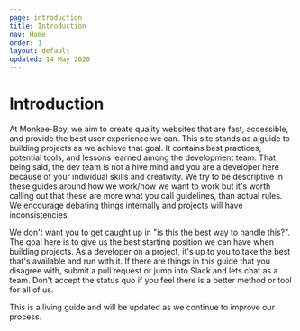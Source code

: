 ```yaml
---
page: introduction
title: Introduction
nav: Home
order: 1
layout: default
updated: 14 May 2020
---
```


# Introduction

At Monkee-Boy, we aim to create quality websites that are fast, accessible, and provide the best user experience we can. This site stands as a guide to building projects as we achieve that goal. It contains best practices, potential tools, and lessons learned among the development team. That being said, the dev team is not a hive mind and you are a developer here because of your individual skills and creativity. We try to be descriptive in these guides around how we work/how we want to work but it's worth calling out that these are more what you call guidelines, than actual rules. We encourage debating things internally and projects will have inconsistencies.

We don't want you to get caught up in "is this the best way to handle this?". The goal here is to give us the best starting position we can have when building projects. As a developer on a project, it's up to you to take the best that's available and run with it. If there are things in this guide that you disagree with, submit a pull request or jump into Slack and lets chat as a team. Don't accept the status quo if you feel there is a better method or tool for all of us.

This is a living guide and will be updated as we continue to improve our process.
